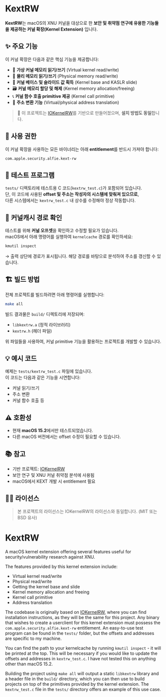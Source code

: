 

# KextRW

**KextRW**는 macOS의 XNU 커널을 대상으로 한 **보안 및 취약점 연구에 유용한 기능들을 제공하는 커널 확장(Kernel Extension)** 입니다.

## ✨ 주요 기능

이 커널 확장은 다음과 같은 핵심 기능을 제공합니다:

- 🧠 **가상 커널 메모리 읽기/쓰기** (Virtual kernel read/write)  
- 🧱 **물리 메모리 읽기/쓰기** (Physical memory read/write)  
- 🧩 **커널 베이스 및 슬라이드 값 획득** (Kernel base and KASLR slide)  
- 🗃 **커널 메모리 할당 및 해제** (Kernel memory allocation/freeing)  
- 📞 **커널 함수 호출 primitive 제공** (Kernel call primitive)  
- 🔁 **주소 변환 기능** (Virtual/physical address translation)

> 🔧 이 프로젝트는 [IOKernelRW](https://github.com/ox1111/IOKernelRW)를 기반으로 만들어졌으며, **설치 방법도 동일**합니다.

## 🔐 사용 권한

이 커널 확장을 사용하는 모든 바이너리는 아래 **entitlement**를 반드시 가져야 합니다:

```xml
com.apple.security.alfie.kext-rw
```

## 🧪 테스트 프로그램

`tests/` 디렉토리에 테스트용 C 코드(`kextrw_test.c`)가 포함되어 있습니다.  
단, 이 코드에 사용된 **offset 및 주소는 작성자의 시스템에 맞춰져 있으므로**,  
다른 시스템에서는 `kextrw_test.c` 내 상수를 수정해야 정상 작동합니다.

## 📍 커널캐시 경로 확인

테스트를 위해 **커널 오프셋**을 확인하고 수정할 필요가 있습니다.  
macOS에서 아래 명령어를 실행하여 `kernelcache` 경로를 확인하세요:

```bash
kmutil inspect
```

→ 출력 상단에 경로가 표시됩니다. 해당 경로를 바탕으로 분석하여 주소를 갱신할 수 있습니다.

## 🏗 빌드 방법

전체 프로젝트를 빌드하려면 아래 명령어를 실행합니다:

```bash
make all
```

빌드 결과물은 `build/` 디렉토리에 저장되며:

- `libkextrw.a` (정적 라이브러리)
- `kextrw.h` (헤더 파일)

위 파일들을 사용하여, 커널 primitive 기능을 활용하는 프로젝트를 개발할 수 있습니다.

## 💡 예시 코드

예제는 `tests/kextrw_test.c` 파일에 있습니다.  
이 코드는 다음과 같은 기능을 시연합니다:

- 커널 읽기/쓰기
- 주소 변환
- 커널 함수 호출 등

## ⚠️ 호환성

- 현재 **macOS 15.2**에서만 테스트되었습니다.
- 다른 macOS 버전에서는 offset 수정이 필요할 수 있습니다.

## 📚 참고

- 기반 프로젝트: [IOKernelRW](https://github.com/ox1111/IOKernelRW)
- 보안 연구 및 XNU 커널 취약점 분석에 사용됨
- macOS에서 KEXT 개발 시 entitlement 필요

## 🧑‍💻 라이선스

> 본 프로젝트의 라이선스는 IOKernelRW의 라이선스와 동일합니다. (MIT 또는 BSD 유사)






# KextRW

A macOS kernel extension offering several features useful for security/vulnerability research against XNU.

The features provided by this kernel extension include:
* Virtual kernel read/write
* Physical read/write
* Getting the kernel base and slide
* Kernel memory allocation and freeing
* Kernel call primitive
* Address translation

The codebase is originally based on [IOKernelRW](https://github.com/ox1111/IOKernelRW), where you can find installation instructions, as they will be the same for this project. Any binary that wishes to create a userclient for this kernel extension must possess the `com.apple.security.alfie.kext-rw` entitlement. An easy-to-use test program can be found in the `tests/` folder, but the offsets and addresses are specific to my machine.

You can find the path to your kernelcache by running `kmutil inspect` - it will be printed at the top. This will be necessary if you would like to update the offsets and addresses in `kextrw_test.c`. I have not tested this on anything other than macOS 15.2.

Building the project using `make all` will output a static `libkextrw` library and a header file in the `build/` directory, which you can then use to build projects on top of the primitives provided by the kernel extension. The `kextrw_test.c` file in the `tests/` directory offers an example of this use case.
